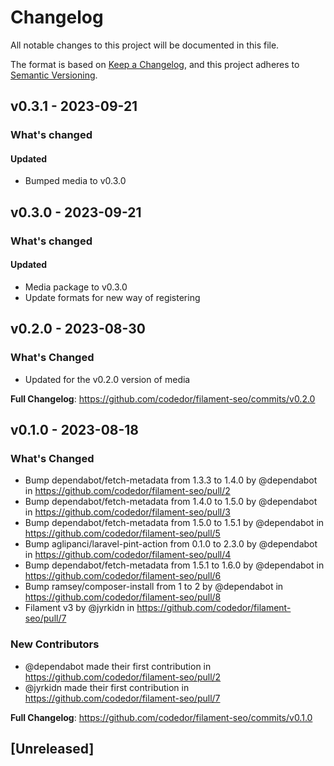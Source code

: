 # Changelog

All notable changes to this project will be documented in this file.

The format is based on [Keep a Changelog](https://keepachangelog.com/en/1.0.0/),
and this project adheres to [Semantic Versioning](https://semver.org/spec/v2.0.0.html).

## v0.3.1 - 2023-09-21

### What's changed

#### Updated

- Bumped media to v0.3.0

## v0.3.0 - 2023-09-21

### What's changed

#### Updated

- Media package to v0.3.0
- Update formats for new way of registering

## v0.2.0 - 2023-08-30

### What's Changed

- Updated for the v0.2.0 version of media

**Full Changelog**: https://github.com/codedor/filament-seo/commits/v0.2.0

## v0.1.0 - 2023-08-18

### What's Changed

- Bump dependabot/fetch-metadata from 1.3.3 to 1.4.0 by @dependabot in https://github.com/codedor/filament-seo/pull/2
- Bump dependabot/fetch-metadata from 1.4.0 to 1.5.0 by @dependabot in https://github.com/codedor/filament-seo/pull/3
- Bump dependabot/fetch-metadata from 1.5.0 to 1.5.1 by @dependabot in https://github.com/codedor/filament-seo/pull/5
- Bump aglipanci/laravel-pint-action from 0.1.0 to 2.3.0 by @dependabot in https://github.com/codedor/filament-seo/pull/4
- Bump dependabot/fetch-metadata from 1.5.1 to 1.6.0 by @dependabot in https://github.com/codedor/filament-seo/pull/6
- Bump ramsey/composer-install from 1 to 2 by @dependabot in https://github.com/codedor/filament-seo/pull/8
- Filament v3 by @jyrkidn in https://github.com/codedor/filament-seo/pull/7

### New Contributors

- @dependabot made their first contribution in https://github.com/codedor/filament-seo/pull/2
- @jyrkidn made their first contribution in https://github.com/codedor/filament-seo/pull/7

**Full Changelog**: https://github.com/codedor/filament-seo/commits/v0.1.0

## [Unreleased]

